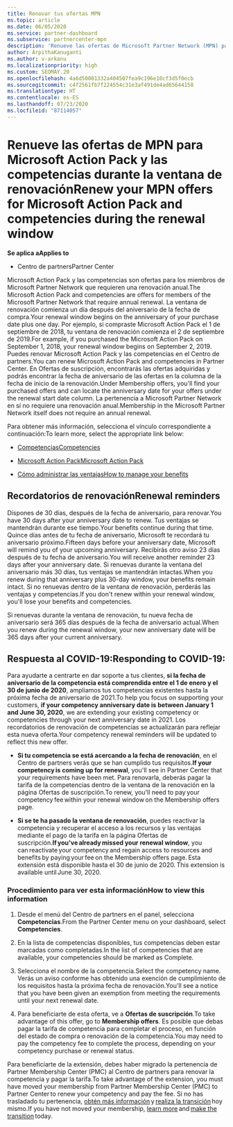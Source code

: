 ```yaml
---
title: Renovar tus ofertas MPN
ms.topic: article
ms.date: 06/05/2020
ms.service: partner-dashboard
ms.subservice: partnercenter-mpn
description: 'Renueve las ofertas de Microsoft Partner Network (MPN) para Microsoft Action Pack y las competencias: la ventana de renovación comienza un día después del aniversario de la fecha de compra.'
author: ArpithaKanuganti
ms.author: v-arkanu
ms.localizationpriority: high
ms.custom: SEOMAY.20
ms.openlocfilehash: 4a6d50081332a404507fea9c196e10cf3d5f0ecb
ms.sourcegitcommit: c4f2561fb7f224554c31e3af491de4ad65644158
ms.translationtype: HT
ms.contentlocale: es-ES
ms.lasthandoff: 07/23/2020
ms.locfileid: "87114057"
---
```

# <a name="renew-your-mpn-offers-for-microsoft-action-pack-and-competencies-during-the-renewal-window"></a><span data-ttu-id="7cd9f-103">Renueve las ofertas de MPN para Microsoft Action Pack y las competencias durante la ventana de renovación</span><span class="sxs-lookup"><span data-stu-id="7cd9f-103">Renew your MPN offers for Microsoft Action Pack and competencies during the renewal window</span></span>

<span data-ttu-id="7cd9f-104">**Se aplica a**</span><span class="sxs-lookup"><span data-stu-id="7cd9f-104">**Applies to**</span></span>

- <span data-ttu-id="7cd9f-105">Centro de partners</span><span class="sxs-lookup"><span data-stu-id="7cd9f-105">Partner Center</span></span>

<span data-ttu-id="7cd9f-106">Microsoft Action Pack y las competencias son ofertas para los miembros de Microsoft Partner Network que requieren una renovación anual.</span><span class="sxs-lookup"><span data-stu-id="7cd9f-106">The Microsoft Action Pack and competencies are offers for members of the Microsoft Partner Network that require annual renewal.</span></span> <span data-ttu-id="7cd9f-107">La ventana de renovación comienza un día después del aniversario de la fecha de compra.</span><span class="sxs-lookup"><span data-stu-id="7cd9f-107">Your renewal window begins on the anniversary of your purchase date plus one day.</span></span> <span data-ttu-id="7cd9f-108">Por ejemplo, si compraste Microsoft Action Pack el 1 de septiembre de 2018, tu ventana de renovación comienza el 2 de septiembre de 2019.</span><span class="sxs-lookup"><span data-stu-id="7cd9f-108">For example, if you purchased the Microsoft Action Pack on September 1, 2018, your renewal window begins on September 2, 2019.</span></span> <span data-ttu-id="7cd9f-109">Puedes renovar Microsoft Action Pack y las competencias en el Centro de partners.</span><span class="sxs-lookup"><span data-stu-id="7cd9f-109">You can renew Microsoft Action Pack and competencies in Partner Center.</span></span> <span data-ttu-id="7cd9f-110">En Ofertas de suscripción, encontrarás las ofertas adquiridas y podrás encontrar la fecha de aniversario de las ofertas en la columna de la fecha de inicio de la renovación.</span><span class="sxs-lookup"><span data-stu-id="7cd9f-110">Under Membership offers, you'll find your purchased offers and can locate the anniversary date for your offers under the renewal start date column.</span></span> <span data-ttu-id="7cd9f-111">La pertenencia a Microsoft Partner Network en sí no requiere una renovación anual.</span><span class="sxs-lookup"><span data-stu-id="7cd9f-111">Membership in the Microsoft Partner Network itself does not require an annual renewal.</span></span> 

<span data-ttu-id="7cd9f-112">Para obtener más información, selecciona el vínculo correspondiente a continuación:</span><span class="sxs-lookup"><span data-stu-id="7cd9f-112">To learn more, select the appropriate link below:</span></span> 

- [<span data-ttu-id="7cd9f-113">Competencias</span><span class="sxs-lookup"><span data-stu-id="7cd9f-113">Competencies</span></span>](learn-about-competencies.md)

- [<span data-ttu-id="7cd9f-114">Microsoft Action Pack</span><span class="sxs-lookup"><span data-stu-id="7cd9f-114">Microsoft Action Pack</span></span>](mpn-get-action-pack.md)

- [<span data-ttu-id="7cd9f-115">Cómo administrar las ventajas</span><span class="sxs-lookup"><span data-stu-id="7cd9f-115">How to manage your benefits</span></span>](manage-your-partner-network-benefits.md)

## <a name="renewal-reminders"></a><span data-ttu-id="7cd9f-116">Recordatorios de renovación</span><span class="sxs-lookup"><span data-stu-id="7cd9f-116">Renewal reminders</span></span> 

<span data-ttu-id="7cd9f-117">Dispones de 30 días, después de la fecha de aniversario, para renovar.</span><span class="sxs-lookup"><span data-stu-id="7cd9f-117">You have 30 days after your anniversary date to renew.</span></span> <span data-ttu-id="7cd9f-118">Tus ventajas se mantendrán durante ese tiempo.</span><span class="sxs-lookup"><span data-stu-id="7cd9f-118">Your benefits continue during that time.</span></span> <span data-ttu-id="7cd9f-119">Quince días antes de tu fecha de aniversario, Microsoft te recordará tu aniversario próximo.</span><span class="sxs-lookup"><span data-stu-id="7cd9f-119">Fifteen days before your anniversary date, Microsoft will remind you of your upcoming anniversary.</span></span> <span data-ttu-id="7cd9f-120">Recibirás otro aviso 23 días después de tu fecha de aniversario.</span><span class="sxs-lookup"><span data-stu-id="7cd9f-120">You will receive another reminder 23 days after your anniversary date.</span></span> <span data-ttu-id="7cd9f-121">Si renuevas durante la ventana del aniversario más 30 días, tus ventajas se mantendrán intactas.</span><span class="sxs-lookup"><span data-stu-id="7cd9f-121">When you renew during that anniversary plus 30-day window, your benefits remain intact.</span></span> <span data-ttu-id="7cd9f-122">Si no renuevas dentro de la ventana de renovación, perderás las ventajas y competencias.</span><span class="sxs-lookup"><span data-stu-id="7cd9f-122">If you don't renew within your renewal window, you'll lose your benefits and competencies.</span></span>

<span data-ttu-id="7cd9f-123">Si renuevas durante la ventana de renovación, tu nueva fecha de aniversario será 365 días después de la fecha de aniversario actual.</span><span class="sxs-lookup"><span data-stu-id="7cd9f-123">When you renew during the renewal window, your new anniversary date will be 365 days after your current anniversary.</span></span>

## <a name="responding-to-covid-19"></a><span data-ttu-id="7cd9f-124">Respuesta al COVID-19:</span><span class="sxs-lookup"><span data-stu-id="7cd9f-124">Responding to COVID-19:</span></span>

<span data-ttu-id="7cd9f-125">Para ayudarte a centrarte en dar soporte a tus clientes, **si la fecha de aniversario de la competencia está comprendida entre el 1 de enero y el 30 de junio de 2020**, ampliamos tus competencias existentes hasta la próxima fecha de aniversario de 2021.</span><span class="sxs-lookup"><span data-stu-id="7cd9f-125">To help you focus on supporting your customers, **if your competency anniversary date is between January 1 and June 30, 2020**, we are extending your existing competency or competencies through your next anniversary date in 2021.</span></span> <span data-ttu-id="7cd9f-126">Los recordatorios de renovación de competencias se actualizarán para reflejar esta nueva oferta.</span><span class="sxs-lookup"><span data-stu-id="7cd9f-126">Your competency renewal reminders will be updated to reflect this new offer.</span></span> 

- <span data-ttu-id="7cd9f-127">**Si tu competencia se está acercando a la fecha de renovación**, en el Centro de partners verás que se han cumplido tus requisitos.</span><span class="sxs-lookup"><span data-stu-id="7cd9f-127">**If your competency is coming up for renewal**, you'll see in Partner Center that your requirements have been met.</span></span> <span data-ttu-id="7cd9f-128">Para renovarla, deberás pagar la tarifa de la competencias dentro de la ventana de la renovación en la página Ofertas de suscripción.</span><span class="sxs-lookup"><span data-stu-id="7cd9f-128">To renew, you'll need to pay your competency fee within your renewal window on the Membership offers page.</span></span> 

- <span data-ttu-id="7cd9f-129">**Si se te ha pasado la ventana de renovación**, puedes reactivar la competencia y recuperar el acceso a los recursos y las ventajas mediante el pago de la tarifa en la página Ofertas de suscripción.</span><span class="sxs-lookup"><span data-stu-id="7cd9f-129">**If you've already missed your renewal window**, you can reactivate your competency and regain access to resources and benefits by paying your fee on the Membership offers page.</span></span><span data-ttu-id="7cd9f-130"> Esta extensión está disponible hasta el 30 de junio de 2020.</span><span class="sxs-lookup"><span data-stu-id="7cd9f-130"> This extension is available until June 30, 2020.</span></span>   

### <a name="how-to-view-this-information"></a><span data-ttu-id="7cd9f-131">Procedimiento para ver esta información</span><span class="sxs-lookup"><span data-stu-id="7cd9f-131">How to view this information</span></span>

1. <span data-ttu-id="7cd9f-132">Desde el menú del Centro de partners en el panel, selecciona **Competencias**.</span><span class="sxs-lookup"><span data-stu-id="7cd9f-132">From the Partner Center menu on your dashboard, select **Competencies**.</span></span>  

2. <span data-ttu-id="7cd9f-133">En la lista de competencias disponibles, tus competencias deben estar marcadas como completadas.</span><span class="sxs-lookup"><span data-stu-id="7cd9f-133">In the list of competencies that are available, your competencies should be marked as Complete.</span></span>  

3. <span data-ttu-id="7cd9f-134">Selecciona el nombre de la competencia.</span><span class="sxs-lookup"><span data-stu-id="7cd9f-134">Select the competency name.</span></span> <span data-ttu-id="7cd9f-135">Verás un aviso conforme has obtenido una exención de cumplimiento de los requisitos hasta la próxima fecha de renovación.</span><span class="sxs-lookup"><span data-stu-id="7cd9f-135">You'll see a notice that you have been given an exemption from meeting the requirements until your next renewal date.</span></span>   

4. <span data-ttu-id="7cd9f-136">Para beneficiarte de esta oferta, ve a **Ofertas de suscripción**.</span><span class="sxs-lookup"><span data-stu-id="7cd9f-136">To take advantage of this offer, go to **Membership offers**.</span></span> <span data-ttu-id="7cd9f-137">Es posible que debas pagar la tarifa de competencia para completar el proceso, en función del estado de compra o renovación de la competencia.</span><span class="sxs-lookup"><span data-stu-id="7cd9f-137">You may need to pay the competency fee to complete the process, depending on your competency purchase or renewal status.</span></span> 

<span data-ttu-id="7cd9f-138">Para beneficiarte de la extensión, debes haber migrado la pertenencia de Partner Membership Center (PMC) al Centro de partners para renovar la competencia y pagar la tarifa.</span><span class="sxs-lookup"><span data-stu-id="7cd9f-138">To take advantage of the extension, you must have moved your membership from Partner Membership Center (PMC) to Partner Center to renew your competency and pay the fee.</span></span> <span data-ttu-id="7cd9f-139">Si no has trasladado tu pertenencia, [obtén más información](prepare-pmc-pc-migration.md) y [realiza la transición](https://partners.microsoft.com/partnerprogram/Welcome.aspx) hoy mismo.</span><span class="sxs-lookup"><span data-stu-id="7cd9f-139">If you have not moved your membership, [learn more](prepare-pmc-pc-migration.md) and [make the transition](https://partners.microsoft.com/partnerprogram/Welcome.aspx) today.</span></span>  
